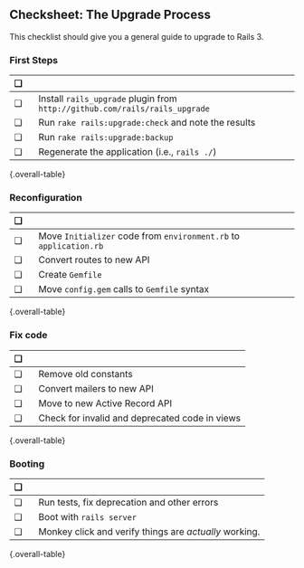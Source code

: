 
## Checksheet: The Upgrade Process

This checklist should give you a general guide to upgrade to Rails 3.

### First Steps

&#10063;&nbsp;&nbsp;&nbsp; | &nbsp;       |
-----|-------------------|
&#10063;&nbsp;&nbsp;&nbsp; | Install `rails_upgrade` plugin from `http://github.com/rails/rails_upgrade` |
&#10063;&nbsp;&nbsp;&nbsp; | Run `rake rails:upgrade:check` and note the results |
&#10063;&nbsp;&nbsp;&nbsp; | Run `rake rails:upgrade:backup` |
&#10063;&nbsp;&nbsp;&nbsp; | Regenerate the application (i.e., `rails ./`) |
{.overall-table}

### Reconfiguration

&#10063;&nbsp;&nbsp;&nbsp; | &nbsp;       |
-----|-------------------|
&#10063;&nbsp;&nbsp;&nbsp; | Move `Initializer` code from `environment.rb` to `application.rb` |
&#10063;&nbsp;&nbsp;&nbsp; | Convert routes to new API |
&#10063;&nbsp;&nbsp;&nbsp; | Create `Gemfile` |
&#10063;&nbsp;&nbsp;&nbsp; | Move `config.gem` calls to `Gemfile` syntax |
{.overall-table}

### Fix code

&#10063;&nbsp;&nbsp;&nbsp; | &nbsp;       |
-----|-------------------|
&#10063;&nbsp;&nbsp;&nbsp; | Remove old constants |
&#10063;&nbsp;&nbsp;&nbsp; | Convert mailers to new API |
&#10063;&nbsp;&nbsp;&nbsp; | Move to new Active Record API |
&#10063;&nbsp;&nbsp;&nbsp; | Check for invalid and deprecated code in views |
{.overall-table}

### Booting

&#10063;&nbsp;&nbsp;&nbsp; | &nbsp;       |
-----|-------------------|
&#10063;&nbsp;&nbsp;&nbsp; | Run tests, fix deprecation and other errors |
&#10063;&nbsp;&nbsp;&nbsp; | Boot with `rails server` |
&#10063;&nbsp;&nbsp;&nbsp; | Monkey click and verify things are *actually* working. |
{.overall-table}